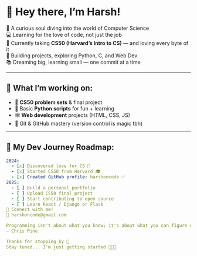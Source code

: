 # 👋 Hey there, I’m Harsh!

🎯 A curious soul diving into the world of Computer Science  
💻 Learning for the love of code, not just the job  
🚀 Currently taking **CS50 (Harvard’s Intro to CS)** — and loving every byte of it  
🌱 Building projects, exploring Python, C, and Web Dev  
📚 Dreaming big, learning small — one commit at a time

---

## 🧠 What I’m working on:
- 🧩 **CS50 problem sets** & final project
- 🧪 Basic **Python scripts** for fun + learning
- 🕸️ **Web development** projects (HTML, CSS, JS)
- 🔧 Git & GitHub mastery (version control is magic tbh)

---

## 🚀 My Dev Journey Roadmap:
```yaml
2024:
  - [x] Discovered love for CS 💖
  - [x] Started CS50 from Harvard 🎓
  - [x] Created GitHub profile: harshoncode ✅
2025:
  - [ ] Build a personal portfolio
  - [ ] Upload CS50 final project
  - [ ] Start contributing to open source
  - [ ] Learn React / Django or Flask
💬 Connect with me!
📧 harshoncode@gmail.com

Programming isn't about what you know; it's about what you can figure out.”
— Chris Pine

Thanks for stopping by 👾
Stay tuned... I'm just getting started 👨‍💻🔥






